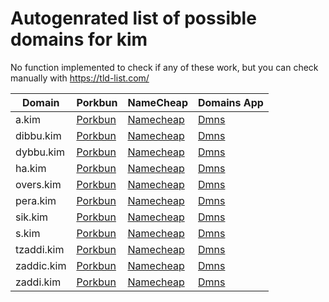 # Autogenrated list of possible domains for kim

No function implemented to check if any of these work, but you can check manually with https://tld-list.com/

| Domain | Porkbun | NameCheap | Domains App |
|---|---|---|---|
| a.kim | [Porkbun](https://porkbun.com/checkout/search?prb=e814663da1&tlds=&idnLanguage=&search=search&q=a.kim) | [Namecheap](https://www.namecheap.com/domains/registration/results/?domain=a.kim) | [Dmns](https://dmns.app/domains?q=a.kim) |
| dibbu.kim | [Porkbun](https://porkbun.com/checkout/search?prb=e814663da1&tlds=&idnLanguage=&search=search&q=dibbu.kim) | [Namecheap](https://www.namecheap.com/domains/registration/results/?domain=dibbu.kim) | [Dmns](https://dmns.app/domains?q=dibbu.kim) |
| dybbu.kim | [Porkbun](https://porkbun.com/checkout/search?prb=e814663da1&tlds=&idnLanguage=&search=search&q=dybbu.kim) | [Namecheap](https://www.namecheap.com/domains/registration/results/?domain=dybbu.kim) | [Dmns](https://dmns.app/domains?q=dybbu.kim) |
| ha.kim | [Porkbun](https://porkbun.com/checkout/search?prb=e814663da1&tlds=&idnLanguage=&search=search&q=ha.kim) | [Namecheap](https://www.namecheap.com/domains/registration/results/?domain=ha.kim) | [Dmns](https://dmns.app/domains?q=ha.kim) |
| overs.kim | [Porkbun](https://porkbun.com/checkout/search?prb=e814663da1&tlds=&idnLanguage=&search=search&q=overs.kim) | [Namecheap](https://www.namecheap.com/domains/registration/results/?domain=overs.kim) | [Dmns](https://dmns.app/domains?q=overs.kim) |
| pera.kim | [Porkbun](https://porkbun.com/checkout/search?prb=e814663da1&tlds=&idnLanguage=&search=search&q=pera.kim) | [Namecheap](https://www.namecheap.com/domains/registration/results/?domain=pera.kim) | [Dmns](https://dmns.app/domains?q=pera.kim) |
| sik.kim | [Porkbun](https://porkbun.com/checkout/search?prb=e814663da1&tlds=&idnLanguage=&search=search&q=sik.kim) | [Namecheap](https://www.namecheap.com/domains/registration/results/?domain=sik.kim) | [Dmns](https://dmns.app/domains?q=sik.kim) |
| s.kim | [Porkbun](https://porkbun.com/checkout/search?prb=e814663da1&tlds=&idnLanguage=&search=search&q=s.kim) | [Namecheap](https://www.namecheap.com/domains/registration/results/?domain=s.kim) | [Dmns](https://dmns.app/domains?q=s.kim) |
| tzaddi.kim | [Porkbun](https://porkbun.com/checkout/search?prb=e814663da1&tlds=&idnLanguage=&search=search&q=tzaddi.kim) | [Namecheap](https://www.namecheap.com/domains/registration/results/?domain=tzaddi.kim) | [Dmns](https://dmns.app/domains?q=tzaddi.kim) |
| zaddic.kim | [Porkbun](https://porkbun.com/checkout/search?prb=e814663da1&tlds=&idnLanguage=&search=search&q=zaddic.kim) | [Namecheap](https://www.namecheap.com/domains/registration/results/?domain=zaddic.kim) | [Dmns](https://dmns.app/domains?q=zaddic.kim) |
| zaddi.kim | [Porkbun](https://porkbun.com/checkout/search?prb=e814663da1&tlds=&idnLanguage=&search=search&q=zaddi.kim) | [Namecheap](https://www.namecheap.com/domains/registration/results/?domain=zaddi.kim) | [Dmns](https://dmns.app/domains?q=zaddi.kim) |
